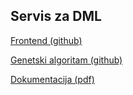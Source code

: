 ## Servis za DML


[Frontend (github)](https://github.com/jjurinci/scheduler_ui)

[Genetski algoritam (github)](https://github.com/jjurinci/scheduler_solver)

[Dokumentacija (pdf)](https://zir.nsk.hr/islandora/object/unipu%3A5086/datastream/PDF/view)
